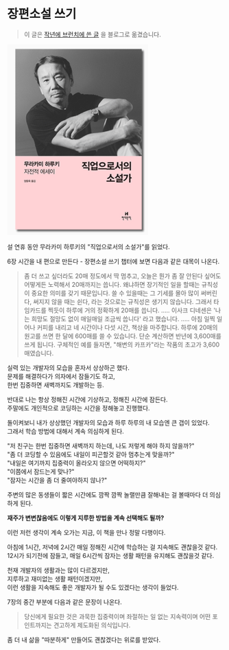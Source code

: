 # 장편소설 쓰기

> 이 글은 [작년에 브런치에 쓴 글](https://brunch.co.kr/@jojoldu/23) 을 블로그로 옮겼습니다.

![1](./images/1.png)

설 연휴 동안 무라카미 하루키의 "직업으로서의 소설가"를 읽었다.

6장 시간을 내 편으로 만든다 - 장편소설 쓰기 챕터에 보면 다음과 같은 대목이 나온다.


> 좀 더 쓰고 싶더라도 20매 정도에서 딱 멈추고,
> 오늘은 뭔가 좀 잘 안된다 싶어도 어떻게든 노력해서 20매까지는 씁니다.
> 왜냐하면 장기적인 일을 할때는 규칙성이 중요한 의미를 갖기 때문입니다.
> 쓸 수 있을때는 그 기세를 몰아 많이 써버린다, 
> 써지지 않을 때는 쉰다, 
> 라는 것으로는 규칙성은 생기지 않습니다.
> 그래서 타임카드를 찍듯이 하루에 거의 정확하게 20매를 씁니다.
> .....
> 이사크 디네센은 '나는 희망도 절망도 없이 매일매일 조금씩 씁니다' 라고 했습니다.
> .....
> 아침 일찍 일어나 커피를 내리고 네 시간이나 다섯 시간, 책상을 마주합니다.
> 하루에 20매의 원고를 쓰면 한 달에 600매를 쓸 수 있습니다.
> 단순 계산하면 반년에 3,600매를 쓰게 됩니다.
> 구체적인 예를 들자면, "해변의 카프카"라는 작품의 초고가 3,600매였습니다.
 

실력 있는 개발자의 모습을 혼자서 상상하곤 했다.  
문제를 해결하다가 의자에서 잠들기도 하고,  
한번 집중하면 새벽까지도 개발하는 등.  
  
반대로 나는 항상 정해진 시간에 기상하고, 정해진 시간에 잠든다.  
주말에도 개인적으로 코딩하는 시간을 정해놓고 진행했다.  
  
돌이켜보니 내가 상상했던 개발자의 모습과 하루 하루의 내 모습엔 큰 갭이 있었다.  
그래서 학습 방법에 대해서 계속 의심하게 된다.  
  
"저 친구는 한번 집중하면 새벽까지 하는데, 나도 저렇게 해야 하지 않을까?"  
"좀 더 코딩할 수 있음에도 내일이 피곤할것 같아 멈추는게 맞을까?"  
"내일은 여기까지 집중력이 올라오지 않으면 어떡하지?"  
"이쯤에서 잠드는게 맞나?"  
"잠자는 시간을 좀 더 줄여야하지 않나?"  
  
주변의 많은 동생들이 짧은 시간에도 깜짝 깜짝 놀랠만큼 잘해내는 걸 볼때마다 더 의심하게 된다.  
  
**재주가 변변찮음에도 이렇게 지루한 방법을 계속 선택해도 될까?**  
  
이런 저런 생각이 계속 오가는 지금, 이 책을 만나 정말 다행이다.  
  
아침에 1시간, 저녁에 2시간 매일 정해진 시간에 학습하는 걸 지속해도 괜찮을것 같다.  
12시가 되기전에 잠들고, 매일 6시간씩 잠자는 생활 패턴을 유지해도 괜찮을것 같다.  
  
천재 개발자의 생활과는 많이 다르겠지만,  
지루하고 재미없는 생활 패턴이겠지만,  
이런 생활을 지속해도 좋은 개발자가 될 수도 있겠다는 생각이 들었다.  
  
7장의 중간 부분에 다음과 같은 문장이 나온다.  

> 당신에게 필요한 것은 
> 과묵한 집중력이며 
> 좌절하는 일 없는 지속력이며 
> 어떤 포인트까지는 견고하게 제도화된 의식입니다.
  
좀 더 내 삶을 "따분하게" 만들어도 괜찮겠다는 위로를 받았다.
